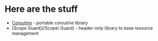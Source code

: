 Here are the stuff
==================

* [Coroutine](/Coroutine) - portable coroutine library
* [Scope Guard](/Scope\ Guard) - header-only library to ease resource management
